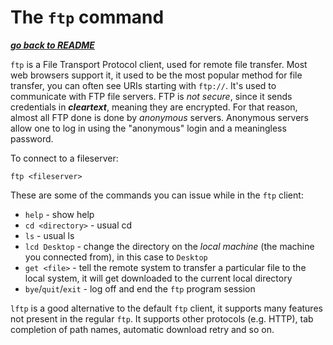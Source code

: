 # The `ftp` command

[***go back to README***](/README.md)

`ftp` is a File Transport Protocol client, used for remote file transfer. Most
web browsers support it, it used to be the most popular method for file
transfer, you can often see URIs starting with `ftp://`. It's used to
communicate with FTP file servers. FTP is *not secure*, since it sends
credentials in ***cleartext***, meaning they are encrypted. For that reason,
almost all FTP done is done by *anonymous* servers. Anonymous servers allow one
to log in using the "anonymous" login and a meaningless password.

To connect to a fileserver:

    ftp <fileserver>

These are some of the commands you can issue while in the `ftp` client:
- `help` - show help
- `cd <directory>` - usual cd
- `ls` - usual ls
- `lcd Desktop` - change the directory on the *local machine* (the machine you
  connected from), in this case to `Desktop`
- `get <file>` - tell the remote system to transfer a particular file to the
  local system, it will get downloaded to the current local directory
- `bye`/`quit`/`exit` - log off and end the `ftp` program session

`lftp` is a good alternative to the default `ftp` client, it supports many
features not present in the regular `ftp`. It supports other protocols (e.g.
HTTP), tab completion of path names, automatic download retry and so on.
